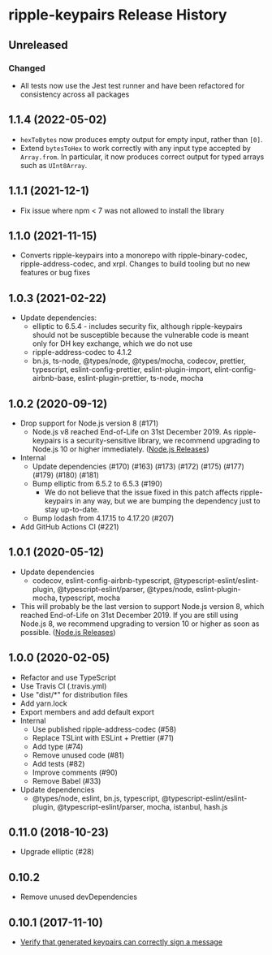# ripple-keypairs Release History

## Unreleased
### Changed
- All tests now use the Jest test runner and have been refactored for consistency across all packages

## 1.1.4 (2022-05-02)
- `hexToBytes` now produces empty output for empty input, rather than `[0]`.
- Extend `bytesToHex` to work correctly with any input type accepted by `Array.from`.
  In particular, it now produces correct output for typed arrays such as `UInt8Array`.

## 1.1.1 (2021-12-1)
- Fix issue where npm < 7 was not allowed to install the library

## 1.1.0 (2021-11-15)
- Converts ripple-keypairs into a monorepo with ripple-binary-codec,
  ripple-address-codec, and xrpl. Changes to build tooling but no new features or
  bug fixes

## 1.0.3 (2021-02-22)

* Update dependencies:
  * elliptic to 6.5.4 - includes security fix, although ripple-keypairs should not be susceptible because the vulnerable code is meant only for DH key exchange, which we do not use
  * ripple-address-codec to 4.1.2
  * bn.js, ts-node, @types/node, @types/mocha, codecov, prettier, typescript, eslint-config-prettier, eslint-plugin-import, elint-config-airbnb-base, eslint-plugin-prettier, ts-node, mocha

## 1.0.2 (2020-09-12)

* Drop support for Node.js version 8 (#171)
  * Node.js v8 reached End-of-Life on 31st December 2019. As ripple-keypairs is a security-sensitive library, we recommend upgrading to Node.js 10 or higher immediately. ([Node.js Releases](https://nodejs.org/en/about/releases/))
* Internal
  * Update dependencies (#170) (#163) (#173) (#172) (#175) (#177) (#179) (#180) (#181)
  * Bump elliptic from 6.5.2 to 6.5.3 (#190)
    * We do not believe that the issue fixed in this patch affects ripple-keypairs in any way, but we are bumping the dependency just to stay up-to-date.
  * Bump lodash from 4.17.15 to 4.17.20 (#207)
* Add GitHub Actions CI (#221)

## 1.0.1 (2020-05-12)

* Update dependencies
  * codecov, eslint-config-airbnb-typescript, @typescript-eslint/eslint-plugin, @typescript-eslint/parser, @types/node, eslint-plugin-mocha, typescript, mocha
* This will probably be the last version to support Node.js version 8, which reached End-of-Life on 31st December 2019. If you are still using Node.js 8, we recommend upgrading to version 10 or higher as soon as possible. ([Node.js Releases](https://nodejs.org/en/about/releases/))

## 1.0.0 (2020-02-05)

* Refactor and use TypeScript
* Use Travis CI (.travis.yml)
* Use "dist/*" for distribution files
* Add yarn.lock
* Export members and add default export
* Internal
  * Use published ripple-address-codec (#58)
  * Replace TSLint with ESLint + Prettier (#71)
  * Add type (#74)
  * Remove unused code (#81)
  * Add tests (#82)
  * Improve comments (#90)
  * Remove Babel (#33)
* Update dependencies
  * @types/node, eslint, bn.js, typescript, @typescript-eslint/eslint-plugin, @typescript-eslint/parser, mocha, istanbul, hash.js

## 0.11.0 (2018-10-23)

* Upgrade elliptic (#28)

## 0.10.2

* Remove unused devDependencies

## 0.10.1 (2017-11-10)

* [Verify that generated keypairs can correctly sign a message](https://github.com/ripple/ripple-keypairs/pull/22)
